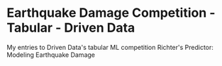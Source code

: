 # Earthquake Damage Competition - Tabular - Driven Data
My entries to Driven Data's tabular ML competition Richter's Predictor: Modeling Earthquake Damage
